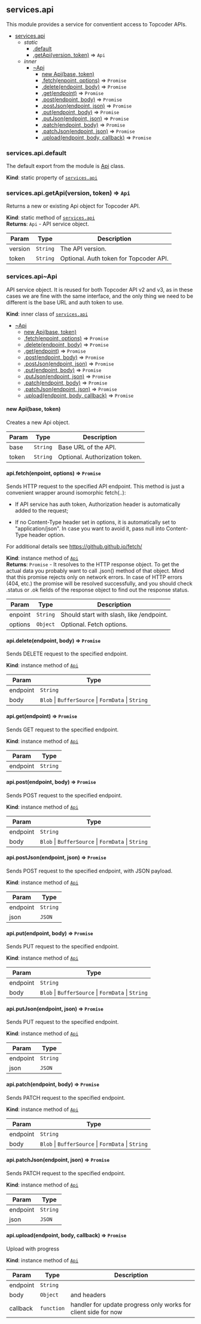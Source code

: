 <a name="module_services.api"></a>

## services.api
This module provides a service for conventient access to Topcoder APIs.


* [services.api](#module_services.api)
    * _static_
        * [.default](#module_services.api.default)
        * [.getApi(version, token)](#module_services.api.getApi) ⇒ <code>Api</code>
    * _inner_
        * [~Api](#module_services.api..Api)
            * [new Api(base, token)](#new_module_services.api..Api_new)
            * [.fetch(enpoint, options)](#module_services.api..Api+fetch) ⇒ <code>Promise</code>
            * [.delete(endpoint, body)](#module_services.api..Api+delete) ⇒ <code>Promise</code>
            * [.get(endpoint)](#module_services.api..Api+get) ⇒ <code>Promise</code>
            * [.post(endpoint, body)](#module_services.api..Api+post) ⇒ <code>Promise</code>
            * [.postJson(endpoint, json)](#module_services.api..Api+postJson) ⇒ <code>Promise</code>
            * [.put(endpoint, body)](#module_services.api..Api+put) ⇒ <code>Promise</code>
            * [.putJson(endpoint, json)](#module_services.api..Api+putJson) ⇒ <code>Promise</code>
            * [.patch(endpoint, body)](#module_services.api..Api+patch) ⇒ <code>Promise</code>
            * [.patchJson(endpoint, json)](#module_services.api..Api+patchJson) ⇒ <code>Promise</code>
            * [.upload(endpoint, body, callback)](#module_services.api..Api+upload) ⇒ <code>Promise</code>

<a name="module_services.api.default"></a>

### services.api.default
The default export from the module is
 [Api](#module_services.api..Api) class.

**Kind**: static property of [<code>services.api</code>](#module_services.api)  
<a name="module_services.api.getApi"></a>

### services.api.getApi(version, token) ⇒ <code>Api</code>
Returns a new or existing Api object for Topcoder API.

**Kind**: static method of [<code>services.api</code>](#module_services.api)  
**Returns**: <code>Api</code> - API service object.  

| Param   | Type | Description |
| ------- | --- | --- |
| version | <code>String</code> | The API version. |
| token   | <code>String</code> | Optional. Auth token for Topcoder API. |

<a name="module_services.api..Api"></a>

### services.api~Api
API service object. It is reused for both Topcoder API v2 and v3,
as in these cases we are fine with the same interface, and the only
thing we need to be different is the base URL and auth token to use.

**Kind**: inner class of [<code>services.api</code>](#module_services.api)  

* [~Api](#module_services.api..Api)
    * [new Api(base, token)](#new_module_services.api..Api_new)
    * [.fetch(enpoint, options)](#module_services.api..Api+fetch) ⇒ <code>Promise</code>
    * [.delete(endpoint, body)](#module_services.api..Api+delete) ⇒ <code>Promise</code>
    * [.get(endpoint)](#module_services.api..Api+get) ⇒ <code>Promise</code>
    * [.post(endpoint, body)](#module_services.api..Api+post) ⇒ <code>Promise</code>
    * [.postJson(endpoint, json)](#module_services.api..Api+postJson) ⇒ <code>Promise</code>
    * [.put(endpoint, body)](#module_services.api..Api+put) ⇒ <code>Promise</code>
    * [.putJson(endpoint, json)](#module_services.api..Api+putJson) ⇒ <code>Promise</code>
    * [.patch(endpoint, body)](#module_services.api..Api+patch) ⇒ <code>Promise</code>
    * [.patchJson(endpoint, json)](#module_services.api..Api+patchJson) ⇒ <code>Promise</code>
    * [.upload(endpoint, body, callback)](#module_services.api..Api+upload) ⇒ <code>Promise</code>

<a name="new_module_services.api..Api_new"></a>

#### new Api(base, token)
Creates a new Api object.


| Param | Type | Description |
| --- | --- | --- |
| base | <code>String</code> | Base URL of the API. |
| token | <code>String</code> | Optional. Authorization token. |

<a name="module_services.api..Api+fetch"></a>

#### api.fetch(enpoint, options) ⇒ <code>Promise</code>
Sends HTTP request to the specified API endpoint. This method is just
a convenient wrapper around isomorphic fetch(..):

 - If API service has auth token, Authorization header is automatically
   added to the request;

 - If no Content-Type header set in options, it is automatically set to
   "application/json". In case you want to avoid it, pass null into
   Content-Type header option.

For additional details see https://github.github.io/fetch/

**Kind**: instance method of [<code>Api</code>](#module_services.api..Api)  
**Returns**: <code>Promise</code> - It resolves to the HTTP response object. To get the
 actual data you probably want to call .json() method of that object.
 Mind that this promise rejects only on network errors. In case of
 HTTP errors (404, etc.) the promise will be resolved successfully,
 and you should check .status or .ok fields of the response object
 to find out the response status.  

| Param | Type | Description |
| --- | --- | --- |
| enpoint | <code>String</code> | Should start with slash, like /endpoint. |
| options | <code>Object</code> | Optional. Fetch options. |

<a name="module_services.api..Api+delete"></a>

#### api.delete(endpoint, body) ⇒ <code>Promise</code>
Sends DELETE request to the specified endpoint.

**Kind**: instance method of [<code>Api</code>](#module_services.api..Api)  

| Param | Type |
| --- | --- |
| endpoint | <code>String</code> | 
| body | <code>Blob</code> \| <code>BufferSource</code> \| <code>FormData</code> \| <code>String</code> | 

<a name="module_services.api..Api+get"></a>

#### api.get(endpoint) ⇒ <code>Promise</code>
Sends GET request to the specified endpoint.

**Kind**: instance method of [<code>Api</code>](#module_services.api..Api)  

| Param | Type |
| --- | --- |
| endpoint | <code>String</code> | 

<a name="module_services.api..Api+post"></a>

#### api.post(endpoint, body) ⇒ <code>Promise</code>
Sends POST request to the specified endpoint.

**Kind**: instance method of [<code>Api</code>](#module_services.api..Api)  

| Param | Type |
| --- | --- |
| endpoint | <code>String</code> | 
| body | <code>Blob</code> \| <code>BufferSource</code> \| <code>FormData</code> \| <code>String</code> | 

<a name="module_services.api..Api+postJson"></a>

#### api.postJson(endpoint, json) ⇒ <code>Promise</code>
Sends POST request to the specified endpoint, with JSON payload.

**Kind**: instance method of [<code>Api</code>](#module_services.api..Api)  

| Param | Type |
| --- | --- |
| endpoint | <code>String</code> | 
| json | <code>JSON</code> | 

<a name="module_services.api..Api+put"></a>

#### api.put(endpoint, body) ⇒ <code>Promise</code>
Sends PUT request to the specified endpoint.

**Kind**: instance method of [<code>Api</code>](#module_services.api..Api)  

| Param | Type |
| --- | --- |
| endpoint | <code>String</code> | 
| body | <code>Blob</code> \| <code>BufferSource</code> \| <code>FormData</code> \| <code>String</code> | 

<a name="module_services.api..Api+putJson"></a>

#### api.putJson(endpoint, json) ⇒ <code>Promise</code>
Sends PUT request to the specified endpoint.

**Kind**: instance method of [<code>Api</code>](#module_services.api..Api)  

| Param | Type |
| --- | --- |
| endpoint | <code>String</code> | 
| json | <code>JSON</code> | 

<a name="module_services.api..Api+patch"></a>

#### api.patch(endpoint, body) ⇒ <code>Promise</code>
Sends PATCH request to the specified endpoint.

**Kind**: instance method of [<code>Api</code>](#module_services.api..Api)  

| Param | Type |
| --- | --- |
| endpoint | <code>String</code> | 
| body | <code>Blob</code> \| <code>BufferSource</code> \| <code>FormData</code> \| <code>String</code> | 

<a name="module_services.api..Api+patchJson"></a>

#### api.patchJson(endpoint, json) ⇒ <code>Promise</code>
Sends PATCH request to the specified endpoint.

**Kind**: instance method of [<code>Api</code>](#module_services.api..Api)  

| Param | Type |
| --- | --- |
| endpoint | <code>String</code> | 
| json | <code>JSON</code> | 

<a name="module_services.api..Api+upload"></a>

#### api.upload(endpoint, body, callback) ⇒ <code>Promise</code>
Upload with progress

**Kind**: instance method of [<code>Api</code>](#module_services.api..Api)  

| Param | Type | Description |
| --- | --- | --- |
| endpoint | <code>String</code> |  |
| body | <code>Object</code> | and headers |
| callback | <code>function</code> | handler for update progress only works for client side for now |

